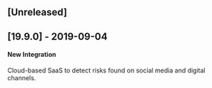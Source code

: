 ## [Unreleased]


## [19.9.0] - 2019-09-04
#### New Integration
Cloud-based SaaS to detect risks found on social media and digital channels.

